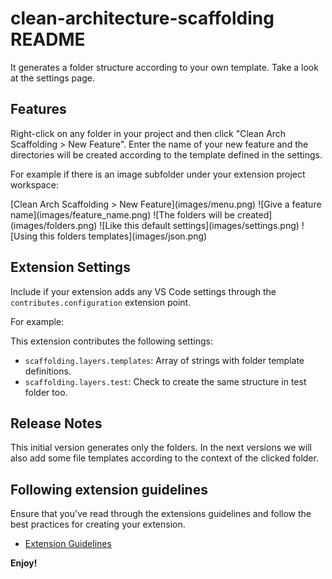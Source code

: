 # clean-architecture-scaffolding README

It generates a folder structure according to your own template.
Take a look at the settings page.

## Features

Right-click on any folder in your project and then click "Clean Arch Scaffolding > New Feature".
Enter the name of your new feature and the directories will be created according to the template defined in the settings.

For example if there is an image subfolder under your extension project workspace:

\[Clean Arch Scaffolding > New Feature\]\(images/menu.png\)
\!\[Give a feature name\]\(images/feature_name.png\)
\!\[The folders will be created\]\(images/folders.png\)
\!\[Like this default settings\]\(images/settings.png\)
\!\[Using this folders templates\]\(images/json.png\)

## Extension Settings

Include if your extension adds any VS Code settings through the `contributes.configuration` extension point.

For example:

This extension contributes the following settings:

* `scaffolding.layers.templates`: Array of strings with folder template definitions.
* `scaffolding.layers.test`: Check to create the same structure in test folder too.

## Release Notes

This initial version generates only the folders.
In the next versions we will also add some file templates according to the context of the clicked folder.

## Following extension guidelines

Ensure that you've read through the extensions guidelines and follow the best practices for creating your extension.

* [Extension Guidelines](https://code.visualstudio.com/api/references/extension-guidelines)

**Enjoy!**
